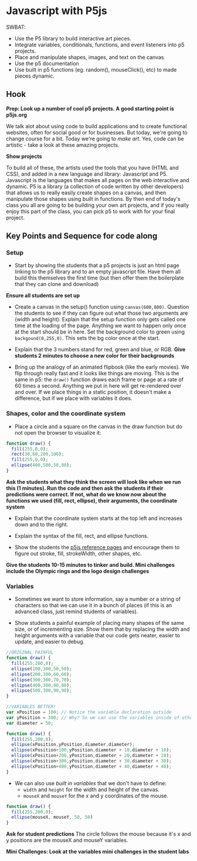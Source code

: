 # Javascript with P5js

SWBAT:
* Use the P5 library to build interactive art pieces.
* Integrate variables, conditionals, functions, and event listeners into p5 projects.
* Place and manipulate shapes, images, and text on the canvas
* Use the p5 documentation
* Use built in p5 functions (eg. random(), mouseClick(), etc) to made pieces dynamic.


## Hook

**Prep: Look up a number of cool p5 projects. A good starting point is p5js.org**

We talk alot about using code to build applications and to create functional websites, often for social good or for businesses. But today, we're going to change course for a bit. Today we're going to *make art*. Yes, code can be artistic - take a look at these amazing projects.

**Show projects**

To build all of these, the artists used the tools that you have (HTML and CSS), and added in a new language and library: Javascript and P5. Javascript is the languages that makes all pages on the web interactive and dynamic. P5 is a library (a collection of code written by other developers) that allows us to really easily create shapes on a canvas, and then manipulate those shapes using built in functions. By then end of today's class you all are going to be building your own art projects, and if you really enjoy this part of the class, you can pick p5 to work with for your final project.

## Key Points and Sequence for code along

### Setup

+ Start by showing the students that a p5 projects is just an html page linking to the p5 library and to an empty javascript file. Have them all build this themselves the first time (but then offer them the boilerplate that they can clone and download)

**Ensure all students are set up**

+ Create a canvas in the setup() function using `canvas(600,800)`. Question the students to see if they can figure out what those two arguments are (width and height). Explain that the setup function only gets called one time at the loading of the page. Anything we want to happen only once at the start should be in here. Set the background color to green using `backgound(0,255,0)`. This sets the bg color once at the start.

+ Explain that the 3 numbers stand for red, green and blue, or RGB.
**Give students 2 minutes to choose a new color for their backgrounds**

+ Bring up the analogy of an animated flipbook (like the early movies). We flip through really fast and it looks like things are moving. This is the same in p5: the `draw()` function draws each frame or page at a rate of 60 times a second. Anything we put in here will get re-rendered over and over. If we place things in a static position, it doesn't make a difference, but if we place with variables it does.

### Shapes, color and the coordinate system

+ Place a circle and a square on the canvas in the draw function but do not open the browser to visualize it:

```js
function draw() {
  fill(255,0,0);
  rect(30,60,200,100);
  fill(255,0,0);
  ellipse(400,500,50,80);
}
```
**Ask the students what they think the screen will look like when we run this (1 minutes). Run the code and then ask the students if their predictions were correct. If not, what do we know now about the functions we used (fill, rect, ellipse), their arguments, the coordinate system**

+ Explain that the coordinate system starts at the top left and increases down and to the right.

+ Explain the syntax of the fill, rect, and ellipse functions.

+ Show the students the [p5js reference pages](www.p5js.org/reference) and encourage them to figure out stroke, fill, strokeWidth, other shapes, etc.

**Give the students 10-15 minutes to tinker and build. Mini challenges include the Olympic rings and the logo design challenges**

### Variables

+ Sometimes we want to store information, say a number or a string of characters so that we can use it in a bunch of places (if this is an advanced class, just remind students of variables).

+ Show students a painful example of placing many shapes of the same size, or of incrementing size. Show them that by replacing the width and height arguments with a variable that our code gets neater, easier to update, and easier to debug.

```js
//ORIGINAL PAINFUL
function draw() {
  fill(255,200,0);
  ellipse(100,300,50,50);
  ellipse(200,300,60,60);
  ellipse(300,300,70,70);
  ellipse(400,300,80,80);
  ellipse(500,300,90,90);
}

//VARIABLES BETTER!
var xPosition = 100; // Notice the variable declaration outside
var yPosition = 300; // Why? So we can use the variables inside of other functions.
var diameter = 50;

function draw() {
  fill(255,200,0);
  ellipse(xPosition,yPosition,diameter,diameter);
  ellipse(xPosition+100,yPosition,diameter + 10,diameter + 10);
  ellipse(xPosition+200,yPosition,diameter + 20,diameter + 20);
  ellipse(xPosition+300,yPosition,diameter + 30,diameter + 30);
  ellipse(xPosition+400,yPosition,diameter + 40,diameter + 40);
}
```

+ We can also use *built in variables* that we don't have to define:
  + `width` and `height` for the width and height of the canvas.
  + `mouseX` and `mouseY` for the x and y coordinates of the mouse.

```js
function draw() {
  fill(255,200,0);
  ellipse(mouseX, mouseY, 50, 50)
}
```
**Ask for student predictions**
The circle follows the mouse because it's x and y positions are the mouseX and mouseY variables.

**Mini Challenges: Look at the variables mini challenges in the student labs**
